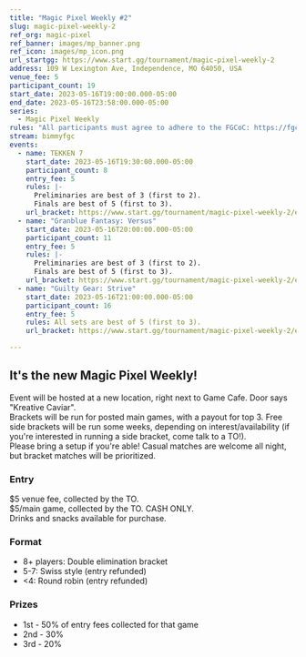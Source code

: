 ```yaml
---
title: "Magic Pixel Weekly #2"
slug: magic-pixel-weekly-2
ref_org: magic-pixel
ref_banner: images/mp_banner.png
ref_icon: images/mp_icon.png
url_startgg: https://www.start.gg/tournament/magic-pixel-weekly-2
address: 109 W Lexington Ave, Independence, MO 64050, USA
venue_fee: 5
participant_count: 19
start_date: 2023-05-16T19:00:00.000-05:00
end_date: 2023-05-16T23:58:00.000-05:00
series:
  - Magic Pixel Weekly
rules: "All participants must agree to adhere to the FGCoC: https://fgcoc.com/"
stream: bimmyfgc
events:
  - name: TEKKEN 7
    start_date: 2023-05-16T19:30:00.000-05:00
    participant_count: 8
    entry_fee: 5
    rules: |-
      Preliminaries are best of 3 (first to 2).  
      Finals are best of 5 (first to 3).
    url_bracket: https://www.start.gg/tournament/magic-pixel-weekly-2/events/tekken-7/brackets/1369659/2083560
  - name: "Granblue Fantasy: Versus"
    start_date: 2023-05-16T20:00:00.000-05:00
    participant_count: 11
    entry_fee: 5
    rules: |-
      Preliminaries are best of 3 (first to 2).  
      Finals are best of 5 (first to 3).
    url_bracket: https://www.start.gg/tournament/magic-pixel-weekly-2/events/granblue-fantasy-versus/brackets/1370928/2085276
  - name: "Guilty Gear: Strive"
    start_date: 2023-05-16T21:00:00.000-05:00
    participant_count: 16
    entry_fee: 5
    rules: All sets are best of 5 (first to 3).
    url_bracket: https://www.start.gg/tournament/magic-pixel-weekly-2/events/strive/brackets/1369658/2083559

---
```


## It's the new Magic Pixel Weekly! 

Event will be hosted at a new location, right next to Game Cafe. Door says "Kreative Caviar".   
Brackets will be run for posted main games, with a payout for top 3. Free side brackets will be run some weeks, depending on interest/availability (if you're interested in running a side bracket, come talk to a TO!).  
Please bring a setup if you're able! Casual matches are welcome all night, but bracket matches will be prioritized.

### Entry

$5 venue fee, collected by the TO.  
$5/main game, collected by the TO. CASH ONLY.  
Drinks and snacks available for purchase.

### Format

- 8+ players: Double elimination bracket
- 5-7: Swiss style (entry refunded)
- <4: Round robin (entry refunded)

### Prizes

- 1st - 50% of entry fees collected for that game
- 2nd - 30%
- 3rd - 20%
  